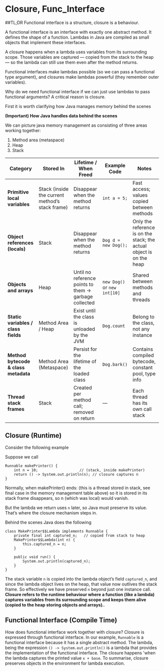 # Closure, Func_Interface

##TL;DR
Functional interface is a structure, closure is a behaviour.

A functional interface is an interface with exactly one abstract method.
It defines the shape of a function. Lambdas in Java are compiled as small objects that implement these interfaces.

A closure happens when a lambda uses variables from its surrounding scope.
Those variables are captured — copied from the stack to the heap —
so the lambda can still use them even after the method returns.

Functional interfaces make lambdas possible (so we can pass a functional type argument),
and closures make lambdas powerful (they remember outer variables).


Why do we need functional interface if we can just use lambdas to pass functional arguments? A critical reason is closure.

First it is worth clarifying how Java manages memory behind the scenes

**(Important) How Java handles data behind the scenes**

We can picture java memory management as consisting of three areas working together:
1. Method area (metaspace)
2. Heap
3. Stack

| **Category** | **Stored In** | **Lifetime / When Freed** | **Example Code** | **Notes** |
|---------------|---------------|----------------------------|------------------|-----------|
| **Primitive local variables** | Stack (inside the current method’s stack frame) | Disappear when the method returns | `int a = 5;` | Fast access; values copied between methods |
| **Object references (locals)** | Stack | Disappear when the method returns | `Dog d = new Dog();` | Only the reference is on the stack; the actual object is on the heap |
| **Objects and arrays** | Heap | Until no reference points to them → garbage collected | `new Dog()` or `new int[10]` | Shared between methods and threads |
| **Static variables / class fields** | Method Area / Heap | Exist until the class is unloaded by the JVM | `Dog.count` | Belong to the class, not any instance |
| **Method bytecode & class metadata** | Method Area (Metaspace) | Persist for the lifetime of the loaded class | `Dog.bark()` | Contains compiled bytecode, constant pool, type info |
| **Thread stack frames** | Stack | Created per method call; removed on return | — | Each thread has its own call stack |

## Closure (Runtime)
Consider the following example

Suppose we call
```
Runnable makePrinter() {
    int n = 10;                   // (stack, inside makePrinter)
    return () -> System.out.println(n); // closure captures n
}
```
Normally, when makePrinter() ends: (this is a thread stored in stack, see final case in the memory management table above) so it is stored in its stack frame disappears, 
so n (which was local) would vanish.

But the lambda we return uses `n` later, so Java must preserve its value.
That’s where the closure mechanism steps in.

Behind the scenes Java does the following
```
class MakePrinter$$Lambda implements Runnable {
    private final int captured_n;   // copied from stack to heap
    MakePrinter$$Lambda(int n) {
        this.captured_n = n;
    }

    public void run() {
        System.out.println(captured_n);
    }
}
```
The stack variable `n` is copied into the lambda object’s field `captured_n`,
and since the lambda object lives on the heap, that value now outlives the stack frame.
So effectively we have preserved `n` beyond just one instance call. **Closure refers to the runtime behaviour where 
a function (like a lambda) captures variables from its surrounding scope and keeps them alive (copied to the heap storing objects and arrays).**.

## Functional Interface (Compile Time)
How does functional interface work together with closure?
Closure is expressed through functional interface. In our example, `Runnable` is a functional interface because it has a single abstract method. 
The lambda, being the expression `() -> System.out.println()` is a lambda that provides the implementation of the functional interface. The closure happens 'when the lambda captures the printed 
value `x + base`. To summarise, closure preserves objects in the environment for lambda execution. 


